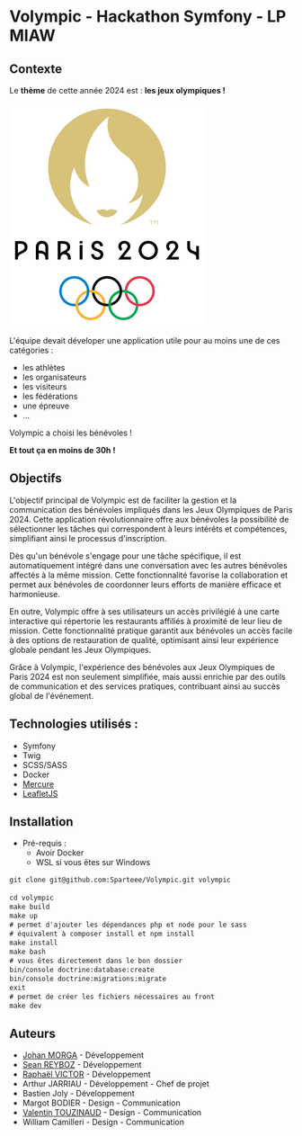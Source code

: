 # Volympic - Hackathon Symfony - LP MIAW

## Contexte
Le **thème** de cette année 2024 est : **les jeux olympiques !**

![JO Paris 2024](images/LogoJOParis2024.svg)

L'équipe devait déveloper une application utile pour au moins une de ces catégories :
- les athlètes 
- les organisateurs
- les visiteurs
- les fédérations
- une épreuve
- ...

Volympic a choisi les bénévoles !

**Et tout ça en moins de 30h !**

## Objectifs

L'objectif principal de Volympic est de faciliter la gestion et la communication des bénévoles impliqués dans les Jeux Olympiques de Paris 2024. Cette application révolutionnaire offre aux bénévoles la possibilité de sélectionner les tâches qui correspondent à leurs intérêts et compétences, simplifiant ainsi le processus d'inscription.

Dès qu'un bénévole s'engage pour une tâche spécifique, il est automatiquement intégré dans une conversation avec les autres bénévoles affectés à la même mission. Cette fonctionnalité favorise la collaboration et permet aux bénévoles de coordonner leurs efforts de manière efficace et harmonieuse.

En outre, Volympic offre à ses utilisateurs un accès privilégié à une carte interactive qui répertorie les restaurants affiliés à proximité de leur lieu de mission. Cette fonctionnalité pratique garantit aux bénévoles un accès facile à des options de restauration de qualité, optimisant ainsi leur expérience globale pendant les Jeux Olympiques.

Grâce à Volympic, l'expérience des bénévoles aux Jeux Olympiques de Paris 2024 est non seulement simplifiée, mais aussi enrichie par des outils de communication et des services pratiques, contribuant ainsi au succès global de l'événement.


## Technologies utilisés : 
   - Symfony
   - Twig
   - SCSS/SASS
   - Docker
   - [Mercure](https://symfony.com/components/Mercure)
   - [LeafletJS](https://leafletjs.com/)

## Installation
- Pré-requis :
   - Avoir Docker
   - WSL si vous êtes sur Windows

```shell
git clone git@github.com:Sparteee/Volympic.git volympic

cd volympic
make build
make up
# permet d'ajouter les dépendances php et node pour le sass
# équivalent à composer install et npm install
make install
make bash
# vous êtes directement dans le bon dossier
bin/console doctrine:database:create
bin/console doctrine:migrations:migrate
exit
# permet de créer les fichiers nécessaires au front
make dev
```

## Auteurs

 - [Johan MORGA](https://github.com/JohanMorga) - Développement
 - [Sean REYBOZ](https://github.com/SeanReyboz/) - Développement
 - [Raphaël VICTOR](https://github.com/Sparteee) - Développement
 - Arthur JARRIAU - Développement - Chef de projet
 - Bastien Joly - Développement
 - Margot BODIER - Design - Communication
 - [Valentin TOUZINAUD](https://github.com/ValentinTouzinaud) - Design - Communication
 - William Camilleri - Design - Communication
